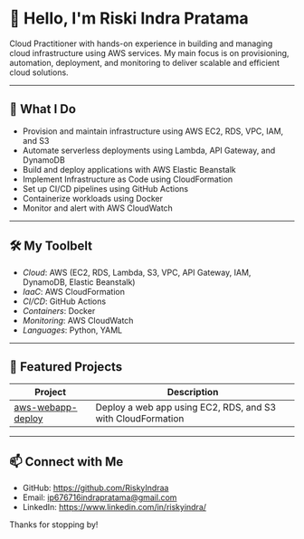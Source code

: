 # 👋 Hello, I'm Riski Indra Pratama

Cloud Practitioner with hands-on experience in building and managing cloud infrastructure using AWS services. My main focus is on provisioning, automation, deployment, and monitoring to deliver scalable and efficient cloud solutions.

---

## 🚀 What I Do
- Provision and maintain infrastructure using AWS EC2, RDS, VPC, IAM, and S3
- Automate serverless deployments using Lambda, API Gateway, and DynamoDB
- Build and deploy applications with AWS Elastic Beanstalk
- Implement Infrastructure as Code using CloudFormation
- Set up CI/CD pipelines using GitHub Actions
- Containerize workloads using Docker
- Monitor and alert with AWS CloudWatch

---

## 🛠️ My Toolbelt
- *Cloud*: AWS (EC2, RDS, Lambda, S3, VPC, API Gateway, IAM, DynamoDB, Elastic Beanstalk)
- *IaaC*: AWS CloudFormation
- *CI/CD*: GitHub Actions
- *Containers*: Docker
- *Monitoring*: AWS CloudWatch
- *Languages*: Python, YAML

---

## 📂 Featured Projects

| Project | Description |
|--------|-------------|
| [aws-webapp-deploy](https://github.com/yourusername/aws-webapp-deploy) | Deploy a web app using EC2, RDS, and S3 with CloudFormation |

---

## 📫 Connect with Me
- GitHub: https://github.com/RiskyIndraa
- Email: ip676716indrapratama@gmail.com
- LinkedIn: https://www.linkedin.com/in/riskyindra/

Thanks for stopping by!
